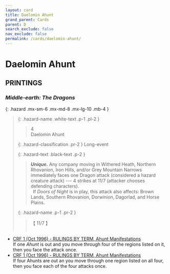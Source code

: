 ```yaml
---
layout: card
title: Daelomin Ahunt
grand_parent: Cards
parent: D
search_exclude: false
nav_exclude: false
permalink: /cards/daelomin-ahunt/
---
```


# Daelomin Ahunt


## PRINTINGS


### _Middle-earth: The Dragons_

{: .hazard .mx-sm-6 .mx-md-8 .mx-lg-10 .mb-4 }
> {: .hazard-name .white-text .p-1 .pl-2 }
> > <div class="hazard-mp">4</div>
> > <div class="card-name">Daelomin Ahunt</div>
>
> {: .hazard-classification .pr-2 }
> Long-event
>
> {: .hazard-text .black-text .p-2 }
> > _**Unique.**_ Any company moving in Withered Heath, Northern Rhovanion, Iron Hills, and/or Grey Mountain Narrows immediately faces one Dragon attack (considered a hazard creature attack) --- 4 strikes at 11/7 (attacker chooses defending characters). <br>&ensp;If _Doors of Night_ is in play, this attack also affects: Brown Lands, Southern Rhovanion, Dorwinion, Dagorlad, and Horse Plains. 
>
> {: .hazard-name .p-1 .pr-2 }
> > <div class="card-shield">【 11/7 】</div>
> > <div class="card-corruption">&nbsp;</div>

 - [CRF 1 (Oct 1996) - RULINGS BY TERM, Ahunt Manifestations](/original/rulings/crf-1/#ii-rulings-by-term)<br>If one _Ahunt_ is out and you move through four of the regions listed on it, then you face the attack once.
 - [CRF 1 (Oct 1996) - RULINGS BY TERM, Ahunt Manifestations](/original/rulings/crf-1/#ii-rulings-by-term)<br>If four Ahunts are out an you move through one region listed on all four, then you face each of the four attacks once.

